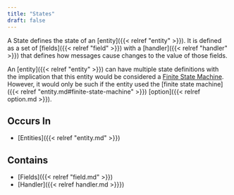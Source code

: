 ```yaml
---
title: "States"
draft: false
---
```


A State defines the state of an [entity]({{< relref "entity" >}}). It is 
defined as a set of [fields]({{< relref "field" >}}) with a 
[handler]({{< relref "handler" >}}) that defines 
how messages cause changes to the value of those fields. 

An [entity]({{< relref "entity" >}}) can have multiple state definitions with
the implication that this entity would be considered a 
[Finite State Machine](https://en.wikipedia.org/wiki/Finite-state_machine). 
However, it would only be such if the entity used the 
[finite state machine]({{< relref "entity.md#finite-state-machine" >}}) 
[option]({{< relref option.md >}}).


## Occurs In
* [Entities]({{< relref "entity.md" >}})

## Contains
* [Fields]({{< relref "field.md" >}})
* [Handler]({{< relref handler.md >}}})
